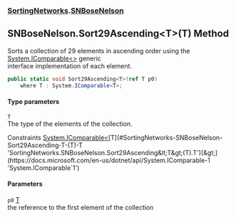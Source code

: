 ### [SortingNetworks](./SortingNetworks.md 'SortingNetworks').[SNBoseNelson](./SortingNetworks-SNBoseNelson.md 'SortingNetworks.SNBoseNelson')
## SNBoseNelson.Sort29Ascending&lt;T&gt;(T) Method
Sorts a collection of 29 elements in ascending order using the [System.IComparable&lt;&gt;](https://docs.microsoft.com/en-us/dotnet/api/System.IComparable-1 'System.IComparable`1') generic  
interface implementation of each element.  
```csharp
public static void Sort29Ascending<T>(ref T p0)
    where T : System.IComparable<T>;
```
#### Type parameters
<a name='SortingNetworks-SNBoseNelson-Sort29Ascending-T-(T)-T'></a>
`T`  
The type of the elements of the collection.  

Constraints [System.IComparable&lt;](https://docs.microsoft.com/en-us/dotnet/api/System.IComparable-1 'System.IComparable`1')[T](#SortingNetworks-SNBoseNelson-Sort29Ascending-T-(T)-T 'SortingNetworks.SNBoseNelson.Sort29Ascending&lt;T&gt;(T).T')[&gt;](https://docs.microsoft.com/en-us/dotnet/api/System.IComparable-1 'System.IComparable`1')  
  
#### Parameters
<a name='SortingNetworks-SNBoseNelson-Sort29Ascending-T-(T)-p0'></a>
`p0` [T](#SortingNetworks-SNBoseNelson-Sort29Ascending-T-(T)-T 'SortingNetworks.SNBoseNelson.Sort29Ascending&lt;T&gt;(T).T')  
the reference to the first element of the collection  
  
